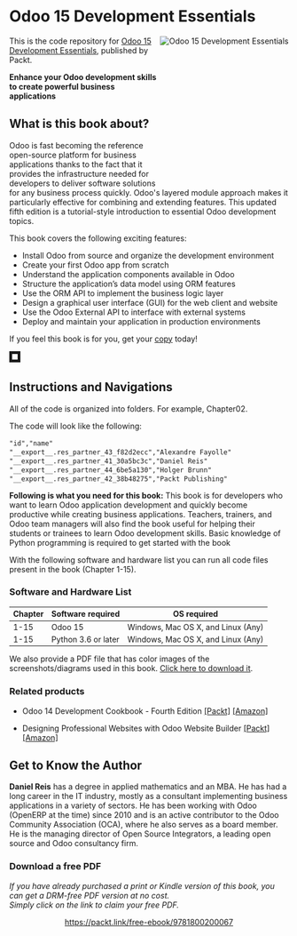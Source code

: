 # Odoo 15 Development Essentials

<a href="https://www.packtpub.com/product/odoo-15-development-essentials-fifth-edition/9781800200067?utm_source=github&utm_medium=repository&utm_campaign=9781800200067"><img src="https://static.packt-cdn.com/products/9781800200067/cover/smaller" alt="Odoo 15 Development Essentials" height="256px" align="right"></a>

This is the code repository for [Odoo 15 Development Essentials](https://www.packtpub.com/product/odoo-15-development-essentials-fifth-edition/9781800200067?utm_source=github&utm_medium=repository&utm_campaign=9781800200067), published by Packt.

**Enhance your Odoo development skills to create powerful business applications**

## What is this book about?
Odoo is fast becoming the reference open-source platform for business applications thanks to the fact that it provides the infrastructure needed for developers to deliver software solutions for any business process quickly. Odoo's layered module approach makes it particularly effective for combining and extending features. This updated fifth edition is a tutorial-style introduction to essential Odoo development topics. 

This book covers the following exciting features:
* Install Odoo from source and organize the development environment
* Create your first Odoo app from scratch
* Understand the application components available in Odoo
* Structure the application’s data model using ORM features
* Use the ORM API to implement the business logic layer
* Design a graphical user interface (GUI) for the web client and website
* Use the Odoo External API to interface with external systems
* Deploy and maintain your application in production environments

If you feel this book is for you, get your [copy](https://www.amazon.com/dp/1800200064) today!

<a href="https://www.packtpub.com/?utm_source=github&utm_medium=banner&utm_campaign=GitHubBanner"><img src="https://raw.githubusercontent.com/PacktPublishing/GitHub/master/GitHub.png" 
alt="https://www.packtpub.com/" border="5" /></a>

## Instructions and Navigations
All of the code is organized into folders. For example, Chapter02.

The code will look like the following:
```
"id","name"
"__export__.res_partner_43_f82d2ecc","Alexandre Fayolle"
"__export__.res_partner_41_30a5bc3c","Daniel Reis"
"__export__.res_partner_44_6be5a130","Holger Brunn"
"__export__.res_partner_42_38b48275","Packt Publishing"
```

**Following is what you need for this book:**
This book is for developers who want to learn Odoo application development and quickly become productive while creating business applications. Teachers, trainers, and Odoo team managers will also find the book useful for helping their students or trainees to learn Odoo development skills. Basic knowledge of Python programming is required to get started with the book

With the following software and hardware list you can run all code files present in the book (Chapter 1-15).
### Software and Hardware List
| Chapter | Software required | OS required |
| -------- | ------------------------------------ | ----------------------------------- |
| 1-15 | Odoo 15 | Windows, Mac OS X, and Linux (Any) |
| 1-15 | Python 3.6 or later | Windows, Mac OS X, and Linux (Any) |

We also provide a PDF file that has color images of the screenshots/diagrams used in this book. [Click here to download it]( https://static.packt-cdn.com/downloads/9781800200067_ColorImages.pdf).

### Related products
* Odoo 14 Development Cookbook - Fourth Edition [[Packt]](https://www.packtpub.com/product/odoo-14-development-cookbook-fourth-edition/9781800200319?utm_source=github&utm_medium=repository&utm_campaign=9781800200319) [[Amazon]](https://www.amazon.com/dp/1800200315)

* Designing Professional Websites with Odoo Website Builder [[Packt]](https://www.packtpub.com/product/designing-professional-websites-with-odoo-website-builder/9781801078122?utm_source=github&utm_medium=repository&utm_campaign=9781801078122) [[Amazon]](https://www.amazon.com/dp/1801078122)

## Get to Know the Author
**Daniel Reis**
has a degree in applied mathematics and an MBA. He has had a long career in the IT industry, mostly as a consultant implementing business applications in a variety of sectors.
He has been working with Odoo (OpenERP at the time) since 2010 and is an active contributor to the Odoo Community Association (OCA), where he also serves as a board member.
He is the managing director of Open Source Integrators, a leading open source and Odoo consultancy firm.
### Download a free PDF

 <i>If you have already purchased a print or Kindle version of this book, you can get a DRM-free PDF version at no cost.<br>Simply click on the link to claim your free PDF.</i>
<p align="center"> <a href="https://packt.link/free-ebook/9781800200067">https://packt.link/free-ebook/9781800200067 </a> </p>